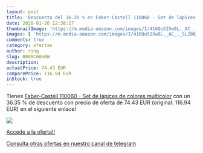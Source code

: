 ```yaml
---
layout: post
title: 'Descuento del 36.35 % en Faber-Castell 110060 - Set de lápices de'
date: 2020-01-26 12:38:17
thumbnailImage: 'https://m.media-amazon.com/images/I/416Qu5IXw8L._AC_._SL200_.jpg'
images: [ 'https://m.media-amazon.com/images/I/416Qu5IXw8L._AC_._SL200_.jpg' ]
comments: true
category: ofertas
author: ring
slug: B000C6RHBW
description:
actualPrice: 74.43 EUR
comparePrice: 116.94 EUR
inStock: true
---
```


Tienes [Faber-Castell 110060 - Set de lápices de colores  multicolor](https://www.amazon.com/dp/B000C6RHBW/?tag=redken08-20) con un 36.35 % de descuento con precio de oferta de 74.43 EUR (original: 116.94 EUR) en el siguiente enlace!

[![](https://m.media-amazon.com/images/I/416Qu5IXw8L._AC_._SL200_.jpg)](https://www.amazon.com/dp/B000C6RHBW/?tag=redken08-20)

[Accede a la oferta!!](https://www.amazon.com/dp/B000C6RHBW/?tag=redken08-20)

[Consulta otras ofertas en nuestro canal de telegram](https://t.me/s/ofertas25)
